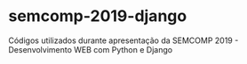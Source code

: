 # semcomp-2019-django
Códigos utilizados durante apresentação da SEMCOMP 2019 - Desenvolvimento WEB com Python e Django
